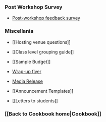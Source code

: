 ### Post Workshop Survey 
* [Post-workshop feedback survey]()


### Miscellania
* [[Hosting venue questions]]
* [[Class level grouping guide]]
* [[Sample Budget]]
* [Wrap-up flyer](https://drive.google.com/file/d/0B4I97LcO3nCAZTdxZm5Sc2ViNDA/edit?usp=sharing) 
* [Media Release](https://drive.google.com/file/d/0B4I97LcO3nCAQXdRUDB2RU9vRnc/edit?usp=sharing)

* [[Announcement Templates]] 
* [[Letters to students]] 

### [[Back to Cookbook home|Cookbook]]
